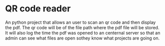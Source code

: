 # QR code reader
An python project that allows an user to scan an qr code and then display the pdf. The qr code will be of the file path where the pdf file will be stored. It will also log the time the pdf was opened to an centernal server so that an admin can see what files are open sothey know what projects are going on.

